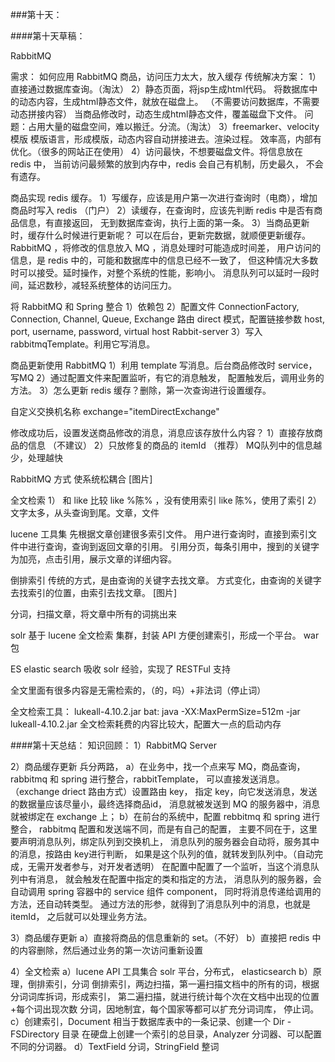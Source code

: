 ###第十天：

####第十天草稿：

RabbitMQ

需求：
如何应用 RabbitMQ
商品，访问压力太大，放入缓存
传统解决方案：
1）直接通过数据库查询。（淘汰）
2）静态页面，将jsp生成html代码。
将数据库中的动态内容，生成html静态文件，就放在磁盘上。
（不需要访问数据库，不需要动态拼接内容）
当商品修改时，动态生成html静态文件，覆盖磁盘下文件。
问题：占用大量的磁盘空间，难以搬迁。分流。（淘汰）
3）freemarker、velocity模版
模版语言，形成模版，动态内容自动拼接进去。渲染过程。
效率高，内部有优化。（很多的网站正在使用）
4）访问最快，不想要磁盘文件。将信息放在 redis 中，
当前访问最频繁的放到内存中，redis 会自己有机制，历史最久，
不会有遗存。

商品实现 redis 缓存。
1）写缓存，应该是用户第一次进行查询时（电商），增加商品时写入 redis （门户）
2）读缓存，在查询时，应该先判断 redis 中是否有商品信息，有直接返回，
无到数据库查询，执行上面的第一条。
3）当商品更新时，缓存什么时候进行更新呢？
可以在后台，更新完数据，就顺便更新缓存。
RabbitMQ ，将修改的信息放入 MQ ，消息处理时可能造成时间差，
用户访问的信息，是 redis 中的，可能和数据库中的信息已经不一致了，
但这种情况大多数时可以接受。延时操作，对整个系统的性能，影响小。
消息队列可以延时一段时间，延迟数秒，减轻系统整体的访问压力。

将 RabbitMQ 和 Spring 整合
1）依赖包
2）配置文件 ConnectionFactory, Connection, Channel, Queue, Exchange
路由 direct 模式，配置链接参数 host, port, username, password, virtual host
Rabbit-server
3）写入 rabbitmqTemplate。利用它写消息。

商品更新使用 RabbitMQ
1）利用 template 写消息。后台商品修改时 service，写MQ
2）通过配置文件来配置监听，有它的消息触发，
配置触发后，调用业务的方法。
3）怎么更新 redis 缓存？删除，第一次查询进行设置缓存。

自定义交换机名称 exchange="itemDirectExchange"

修改成功后，设置发送商品修改的消息，消息应该存放什么内容？
1）直接存放商品的信息 （不建议）
2）只放修复的商品的 itemId （推荐）
MQ队列中的信息越少，处理越快

RabbitMQ 方式
使系统松耦合
[图片]


全文检索
1） 和 like 比较
like %陈% ，没有使用索引
like 陈%，使用了索引
2）文字太多，从头查询到尾。文章，文件

lucene
工具集
先根据文章创建很多索引文件。
用户进行查询时，直接到索引文件中进行查询，查询到返回文章的引用。
引用分页，每条引用中，搜到的关键字为加亮，点击引用，展示文章的详细内容。

倒排索引
传统的方式，是由查询的关键字去找文章。
方式变化，由查询的关键字去找索引的位置，由索引去找文章。
[图片]

分词，扫描文章，将文章中所有的词挑出来

solr
基于 lucene 全文检索
集群，封装 API 方便创建索引，形成一个平台。
war 包

ES
elastic search
吸收 solr 经验，实现了 RESTFul 支持

全文里面有很多内容是无需检索的，（的，吗）+非法词（停止词）

全文检索工具：
lukeall-4.10.2.jar
bat: java -XX:MaxPermSize=512m -jar lukeall-4.10.2.jar
全文检索耗费的内容比较大，配置大一点的启动内存



####第十天总结：
知识回顾：
1）RabbitMQ
Server 

2）商品缓存更新
兵分两路，
a）在业务中，找一个点来写 MQ，商品查询，
rabbitmq 和 spring 进行整合，rabbitTemplate，
可以直接发送消息。（exchange driect 路由方式）设置路由 key，
指定 key，向它发送消息，发送的数据量应该尽量小，最终选择商品id，
消息就被发送到 MQ 的服务器中，消息就被绑定在 exchange 上；
b）在前台的系统中，配置 rebbitmq 和 spring 进行整合，
rabbitmq 配置和发送端不同，而是有自己的配置，
主要不同在于，这里要声明消息队列，绑定队列到交换机上，
消息队列的服务器会自动将，服务其中的消息，按路由 key进行判断，
如果是这个队列的值，就转发到队列中。（自动完成，无需开发者参与，对开发者透明）
在配置中配置了一个监听，当这个消息队列中有消息，
就会触发在配置中指定的类和指定的方法，
消息队列的服务器，会自动调用 spring 容器中的 service 组件 component，
同时将消息传递给调用的方法，还自动转类型。
通过方法的形参，就得到了消息队列中的消息，也就是 itemId，
之后就可以处理业务方法。

3）商品缓存更新
a）直接将商品的信息重新的 set。（不好）
b）直接把 redis 中的内容删除，然后通过业务的第一次访问重新设置

4）全文检索
a）lucene API 工具集合
solr 平台，分布式，
elasticsearch
b）原理，倒排索引，分词
倒排索引，两边扫描，第一遍扫描文档中的所有的词，根据分词词库拆词，形成索引，
第二遍扫描，就进行统计每个次在文档中出现的位置+每个词出现次数
分词，因地制宜，每个国家等都可以扩充分词词库，
停止词。
c）创建索引，Document 相当于数据库表中的一条记录、创建一个 Dir -FSDirectory 目录
在硬盘上创建一个索引的总目录，Analyzer 分词器、可以配置不同的分词器。
d）TextField 分词，StringField 整词

